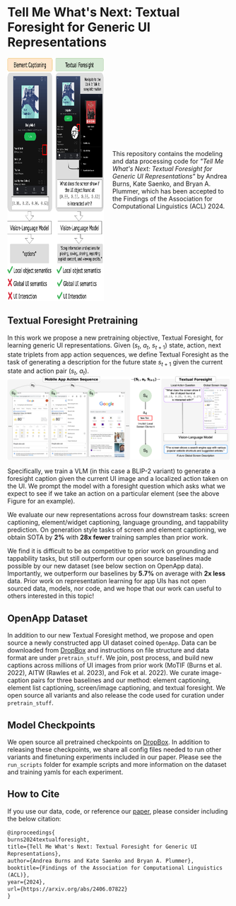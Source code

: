 # Tell Me What's Next: Textual Foresight for Generic UI Representations

<div style="display: flex; justify-content: space-between; align-items: center;">

<div style="width: 45%;">
<a href="url"><img src="./figures/textfore_vs_prior_work.png" height="550" width="450" ></a>
</div>

<div style="width: 55%; padding-left: 20px;">
This repository contains the modeling and data processing code for <i>"Tell Me What's Next: Textual Foresight for Generic UI Representations"</i> by Andrea Burns, Kate Saenko, and Bryan A. Plummer, which has been accepted to the Findings of the Association for Computational Linguistics (ACL) 2024.
</div>

</div>

## Textual Foresight Pretraining
In this work we propose a new pretraining objective, Textual Foresight, for learning generic UI representations. Given ($s_t$, $a_t$, $s_{t+1}$) state, action, next state triplets from app action sequences, we define Textual Foresight as the task of generating a description for the future state $s_{t+1}$ given the current state and action pair ($s_t$, $a_t$). 
![Textual Foresight Model Diagram](./figures/textual_foresight.png)

Specifically, we train a VLM (in this case a BLIP-2 variant) to generate a foresight caption given the current UI image and a localized action taken on the UI. We prompt the model with a foresight question which asks what we expect to see if we take an action on a particular element (see the above Figure for an example).

We evaluate our new representations across four downstream tasks: screen captioning, element/widget captioning, language grounding, and tappability prediction. On generation style tasks of screen and element captioning, we obtain SOTA by **2%** with **28x fewer** training samples than prior work.

We find it is difficult to be as competitive to prior work on grounding and tappability tasks, but still outperform our open source baselines made possible by our new dataset (see below section on OpenApp data). Importantly, we outperform our baselines by **5.7%** on average with **2x less** data. Prior work on representation learning for app UIs has not open sourced data, models, nor code, and we hope that our work can useful to others interested in this topic!

## OpenApp Dataset

In addition to our new Textual Foresight method, we propose and open source a newly constructed app UI dataset coined `OpenApp`. Data can be downloaded from [DropBox]() and instructions on file structure and data format are under `pretrain_stuff`.  We join, post process, and build new captions across millions of UI images from prior work (MoTIF (Burns et al. 2022), AITW (Rawles et al. 2023), and Fok et al. 2022). We curate image-caption pairs for three baselines and our method: element captioning, element list captioning, screen/image captioning, and textual foresight. We open source all variants and also release the code used for curation under `pretrain_stuff`. 

## Model Checkpoints
We open source all pretrained checkpoints on [DropBox](). In addition to releasing these checkpoints, we share all config files needed to run other variants and finetuning experiments included in our paper. Please see the `run_scripts` folder for example scripts and more information on the dataset and training yamls for each experiment.

## How to Cite
If you use our data, code, or reference our [paper](https://arxiv.org/abs/2406.07822), please consider including the below citation:

```
@inproceedings{
burns2024textualforesight,
title={Tell Me What's Next: Textual Foresight for Generic UI Representations},
author={Andrea Burns and Kate Saenko and Bryan A. Plummer},
booktitle={Findings of the Association for Computational Linguistics (ACL)},
year={2024},
url={https://arxiv.org/abs/2406.07822}
}
```